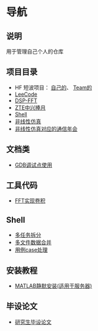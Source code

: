 # 导航
## 说明
用于管理自己个人的仓库

## 项目目录
- HF 短波项目：
	[自己的](https://github.com/niyilu45/MyGitGuide/blob/master/GuideTreeNode/HFReadme.md)、
	[Team的](https://github.com/SEU-HF-TEAM/HFProjectsStart/blob/master/Readme.md)
- [LeeCode](https://github.com/niyilu45/LeeCode)
- [DSP-FFT](https://github.com/niyilu45/DSP-BaseCode-FFT)
- [ZTE中兴捧月](https://github.com/niyilu45/ZTE)
- [Shell](https://github.com/niyilu45/zdsShellTool)
- [非线性仿真](https://github.com/niyilu45/projects-Nonlinearities)
- [非线性仿真对应的通信年会](https://github.com/niyilu45/NonLinearityAnnualCommunicationMeeting)
## 文档类
- [GDB调试点使用](https://github.com/niyilu45/GDB-Checkpoint)
## 工具代码
- [FFT实现卷积](https://github.com/niyilu45/ConvCprogram)
## Shell
- [多任务拆分](https://github.com/niyilu45/TaskDepart)
- [多文件数据合并](https://github.com/niyilu45/ShellReulstMerge)
- [用例case处理](https://github.com/niyilu45/TaskSolving)

## 安装教程
- [MATLAB静默安装(适用于服务器)](https://github.com/niyilu45/MATLAB_Slient_Install)

## 毕设论文
- [研究生毕设论文](https://github.com/niyilu45/MasterPaperZhudesen)
